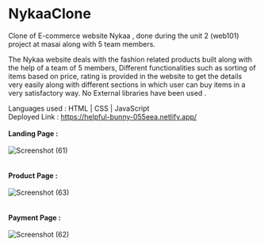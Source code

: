 # NykaaClone

Clone of E-commerce website Nykaa , done during the unit 2 (web101) project at masai along with 5 team members.

The Nykaa website deals with the fashion related products built along with the help of a team of 5 members, Different functionalities such as sorting of items based on price, rating is provided in the website to get the details very easily along with different sections in which user can buy items in a very satisfactory way. No External libraries have been used .

Languages used : HTML | CSS | JavaScript 
</br>
Deployed Link :  https://helpful-bunny-055eea.netlify.app/
</br>
</br>
**Landing Page :** 
</br>
</br>
![Screenshot (61)](https://user-images.githubusercontent.com/105920330/195966276-6aaf1189-7426-4f3e-8034-1b10eacce37a.png)
</br>
</br>
</br>
**Product Page :**
</br>
</br>
![Screenshot (63)](https://user-images.githubusercontent.com/105920330/195966314-142b36f2-4756-4e24-8cf1-28afc614835f.png)
</br>
</br>
</br>
**Payment Page :**
</br>
</br>
![Screenshot (62)](https://user-images.githubusercontent.com/105920330/195966329-664f5d5b-c4c6-4f1f-a149-ffdc570c4deb.png)


